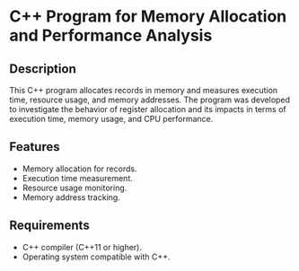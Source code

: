 # C++ Program for Memory Allocation and Performance Analysis

## Description

This C++ program allocates records in memory and measures execution time, resource usage, and memory addresses. The program was developed to investigate the behavior of register allocation and its impacts in terms of execution time, memory usage, and CPU performance.

## Features

- Memory allocation for records.
- Execution time measurement.
- Resource usage monitoring.
- Memory address tracking.

## Requirements

- C++ compiler (C++11 or higher).
- Operating system compatible with C++.
